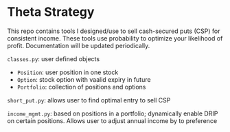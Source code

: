 # Theta Strategy

This repo contains tools I designed/use to sell cash-secured puts (CSP) for consistent income. These tools use probability to optimize your likelihood of profit. Documentation will be updated periodically.

`classes.py`: user defined objects
  - `Position`: user position in one stock
  - `Option`: stock option with vaalid expiry in future
  - `Portfolio`: collection of positions and options

`short_put.py`: allows user to find optimal entry to sell CSP

`income_mgmt.py`: based on positions in a portfolio; dynamically enable DRIP on certain positions. Allows user to adjust annual income by to preference
